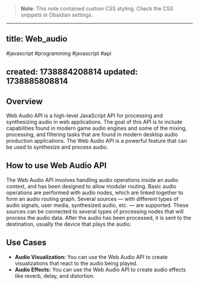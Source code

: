 
> **Note**: This note contained custom CSS styling. Check the CSS snippets in Obsidian settings.

---
title: Web_audio
---

#javascript #programming #javascript #api

created: 1738884208814
updated: 1738885808814
---


<!--#region styles-->

<!--#endregion-->

## Overview

Web Audio API is a high-level JavaScript API for processing and synthesizing audio in web applications. The goal of this API is to include capabilities found in modern game audio engines and some of the mixing, processing, and filtering tasks that are found in modern desktop audio production applications. The Web Audio API is a powerful feature that can be used to synthesize and process audio.

## How to use Web Audio API

The Web Audio API involves handling audio operations inside an audio context, and has been designed to allow modular routing. Basic audio operations are performed with audio nodes, which are linked together to form an audio routing graph. Several sources — with different types of audio signals, user media, synthesized audio, etc. — are supported. These sources can be connected to several types of processing nodes that will process the audio data. After the audio has been processed, it is sent to the destination, usually the device that plays the audio.

## Use Cases

-   <b>Audio Visualization:</b> You can use the Web Audio API to create visualizations that react to the audio being played.
-   <b>Audio Effects:</b> You can use the Web Audio API to create audio effects like reverb, delay, and distortion.